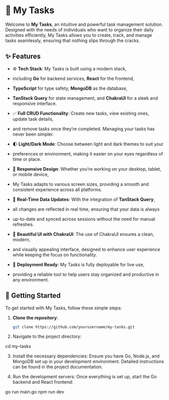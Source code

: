 # 📝 My Tasks

Welcome to **My Tasks**, an intuitive and powerful task management solution. 
Designed with the needs of individuals who want to organize their daily activities efficiently, 
My Tasks allows you to create, track, and manage tasks seamlessly, ensuring that nothing slips through the cracks.

## ✨ Features

- ⚙️ **Tech Stack**: My Tasks is built using a modern stack,
- including **Go** for backend services, **React** for the frontend,
- **TypeScript** for type safety, **MongoDB** as the database,
- **TanStack Query** for state management, and **ChakraUI** for a sleek and responsive interface.
  
- ✅ **Full CRUD Functionality**: Create new tasks, view existing ones, update task details,
- and remove tasks once they’re completed. Managing your tasks has never been simpler.

- 🌓 **Light/Dark Mode**: Choose between light and dark themes to suit your
- preferences or environment, making it easier on your eyes regardless of time or place.

- 📱 **Responsive Design**: Whether you’re working on your desktop, tablet, or mobile device,
- My Tasks adapts to various screen sizes, providing a smooth and consistent experience across all platforms.

- 🔄 **Real-Time Data Updates**: With the integration of **TanStack Query**,
- all changes are reflected in real time, ensuring that your data is always
- up-to-date and synced across sessions without the need for manual refreshes.

- 🎨 **Beautiful UI with ChakraUI**: The use of ChakraUI ensures a clean, modern,
- and visually appealing interface, designed to enhance user experience while keeping the focus on functionality.

- 🚀 **Deployment Ready**: My Tasks is fully deployable for live use,
- providing a reliable tool to help users stay organized and productive in any environment.

## 🚀 Getting Started

To get started with My Tasks, follow these simple steps:

1. **Clone the repository**:
   ```bash
   git clone https://github.com/yourusername/my-tasks.git

2. Navigate to the project directory:

  cd my-tasks

3. Install the necessary dependencies: Ensure you have Go, Node.js, and MongoDB set up in your development environment. 
Detailed instructions can be found in the project documentation.

4. Run the development servers: Once everything is set up, start the Go backend and React frontend:

go run main.go
npm run dev
